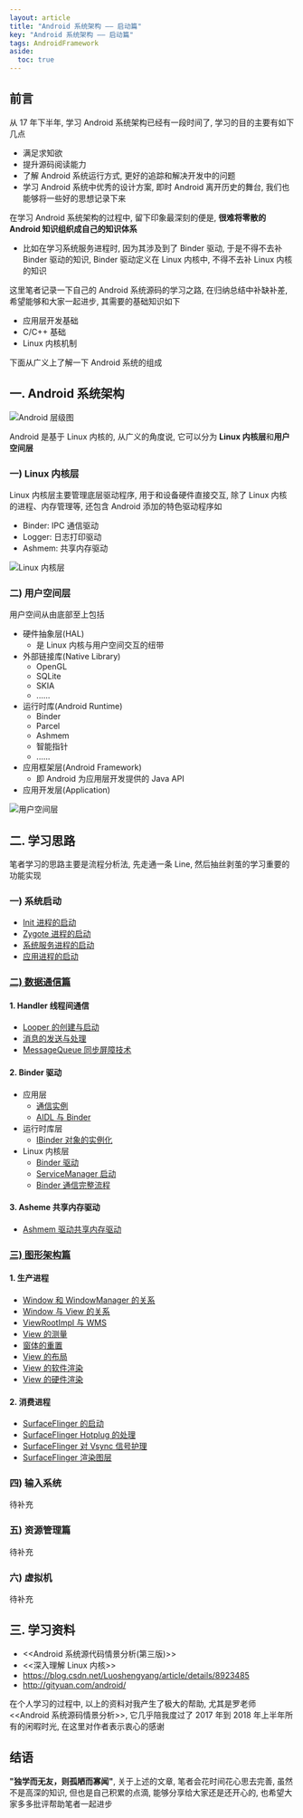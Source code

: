 ```yaml
---
layout: article
title: "Android 系统架构 —— 启动篇"
key: "Android 系统架构 —— 启动篇" 
tags: AndroidFramework
aside:
  toc: true
---
```


## 前言
从 17 年下半年, 学习 Android 系统架构已经有一段时间了, 学习的目的主要有如下几点
- 满足求知欲
- 提升源码阅读能力
- 了解 Android 系统运行方式, 更好的追踪和解决开发中的问题
- 学习 Android 系统中优秀的设计方案, 即时 Android 离开历史的舞台, 我们也能够将一些好的思想记录下来

在学习 Android 系统架构的过程中, 留下印象最深刻的便是, **很难将零散的 Android 知识组织成自己的知识体系**
- 比如在学习系统服务进程时, 因为其涉及到了 Binder 驱动, 于是不得不去补 Binder 驱动的知识, Binder 驱动定义在 Linux 内核中, 不得不去补 Linux 内核的知识

这里笔者记录一下自己的 Android 系统源码的学习之路, 在归纳总结中补缺补差, 希望能够和大家一起进步, 其需要的基础知识如下
- 应用层开发基础
- C/C++ 基础
- Linux 内核机制

<!--more-->

下面从广义上了解一下 Android 系统的组成

## 一. Android 系统架构
![Android 层级图](https://i.loli.net/2019/10/19/BuXSCfDb3hsMd65.png)

Android 是基于 Linux 内核的, 从广义的角度说, 它可以分为 **Linux 内核层**和**用户空间层**

### 一) Linux 内核层
Linux 内核层主要管理底层驱动程序, 用于和设备硬件直接交互, 除了 Linux 内核的进程、内存管理等, 还包含 Android 添加的特色驱动程序如
- Binder: IPC 通信驱动
- Logger: 日志打印驱动
- Ashmem: 共享内存驱动

![Linux 内核层](https://i.loli.net/2019/10/19/9vVfYIx8bu7g5Xo.jpg)

### 二) 用户空间层
用户空间从由底部至上包括
- 硬件抽象层(HAL)
  - 是 Linux 内核与用户空间交互的纽带
- 外部链接库(Native Library)
  - OpenGL
  - SQLite
  - SKIA
  - ......
- 运行时库(Android Runtime)
  - Binder
  - Parcel
  - Ashmem
  - 智能指针
  - ......
- 应用框架层(Android Framework)
  - 即 Android 为应用层开发提供的 Java API
- 应用开发层(Application)

![用户空间层](https://i.loli.net/2019/10/19/bDvXL4MBZwTnzHC.jpg)

## 二. 学习思路
笔者学习的思路主要是流程分析法, 先走通一条 Line, 然后抽丝剥茧的学习重要的功能实现
### 一) 系统启动
- [Init 进程的启动](https://sharrychoo.github.io/blog/2018/05/30/android-source-systemstart-init-start.html)
- [Zygote 进程的启动](https://sharrychoo.github.io/blog/2018/06/03/android-source-systemstart-zygote-start.html)
- [系统服务进程的启动](https://sharrychoo.github.io/blog/2018/06/04/android-source-systemstart-systemserver-start.html)
- [应用进程的启动](https://sharrychoo.github.io/blog/2018/06/05/android-source-systemstart-appthread-start.html)

### [二) 数据通信篇](https://sharrychoo.github.io/blog/2018/06/11/android-source-dc-overview.html)
#### 1. Handler 线程间通信
- [Looper 的创建与启动](https://sharrychoo.github.io/blog/2018/06/12/android-source-dc-handler1.html)
- [消息的发送与处理](https://sharrychoo.github.io/blog/2018/06/13/android-source-dc-handler2.html)
- [MessageQueue 同步屏障技术](https://sharrychoo.github.io/blog/2018/06/14/android-source-dc-handler3.html)

#### 2. Binder 驱动
- 应用层
  - [通信实例](https://sharrychoo.github.io/blog/2018/07/01/android-source-dc-binder1.html)
  - [AIDL 与 Binder](https://sharrychoo.github.io/blog/2018/07/05/android-source-dc-binder2.html)
- 运行时库层
  - [IBinder 对象的实例化](https://sharrychoo.github.io/blog/2018/07/07/android-source-dc-binder3.html) 
- Linux 内核层
  - [Binder 驱动](https://sharrychoo.github.io/blog/2018/07/10/android-source-dc-binder4.html)
  - [ServiceManager 启动](https://sharrychoo.github.io/blog/2018/07/15/android-source-dc-binder5.html)
  - [Binder 通信完整流程](https://sharrychoo.github.io/blog/2018/07/25/android-source-dc-binder6.html)

#### 3. Asheme 共享内存驱动
- [Ashmem 驱动共享内存驱动](https://sharrychoo.github.io/blog/2018/08/05/android-source-dc-ashmem.html)

### [三) 图形架构篇](https://sharrychoo.github.io/blog/2018/08/10/android-source-graphic-overview.html)
#### 1. 生产进程
 - [Window 和 WindowManager 的关系](https://sharrychoo.github.io/blog/2018/08/11/android-source-graphic-producer1.html)
 - [Window 与 View 的关系](https://sharrychoo.github.io/blog/2018/08/12/android-source-graphic-producer2.html)
 - [ViewRootImpl 与 WMS](https://sharrychoo.github.io/blog/2018/08/20/android-source-graphic-producer3.html)
 - [View 的测量](https://sharrychoo.github.io/blog/2018/09/01/android-source-graphic-producer4.html)
 - [窗体的重置](https://sharrychoo.github.io/blog/2018/09/20/android-source-graphic-producer5.html)
 - [View 的布局](https://sharrychoo.github.io/blog/2018/09/25/android-source-graphic-producer6.html)
 - [View 的软件渲染](https://sharrychoo.github.io/blog/2018/10/10/android-source-graphic-producer7.html)
 - [View 的硬件渲染](https://sharrychoo.github.io/blog/2019/08/14/android-source-graphic-producer8.html)

#### 2. 消费进程
 - [SurfaceFlinger 的启动](https://sharrychoo.github.io/blog/2019/10/11/android-source-graphic-consumer1.html)
 - [SurfaceFlinger Hotplug 的处理](https://sharrychoo.github.io/blog/2019/10/15/android-source-graphic-consumer2.html)
 - [SurfaceFlinger 对 Vsync 信号护理](https://sharrychoo.github.io/blog/2019/10/16/android-source-graphic-consumer3.html)
 - [SurfaceFlinger 渲染图层](https://sharrychoo.github.io/blog/2019/10/17/android-source-graphic-consumer4.html)
 
### 四) 输入系统
待补充

### 五) 资源管理篇
待补充

### 六) 虚拟机
待补充

## 三. 学习资料
- <<Android 系统源代码情景分析(第三版)>>
- <<深入理解 Linux 内核>>
- https://blog.csdn.net/Luoshengyang/article/details/8923485
- http://gityuan.com/android/

在个人学习的过程中, 以上的资料对我产生了极大的帮助, 尤其是罗老师<<Android 系统源码情景分析>>, 它几乎陪我度过了 2017 年到 2018 年上半年所有的闲暇时光, 在这里对作者表示衷心的感谢

## 结语
**"独学而无友，则孤陋而寡闻"**, 关于上述的文章, 笔者会花时间花心思去完善, 虽然不是高深的知识, 但也是自己积累的点滴, 能够分享给大家还是还开心的, 也希望大家多多批评帮助笔者一起进步